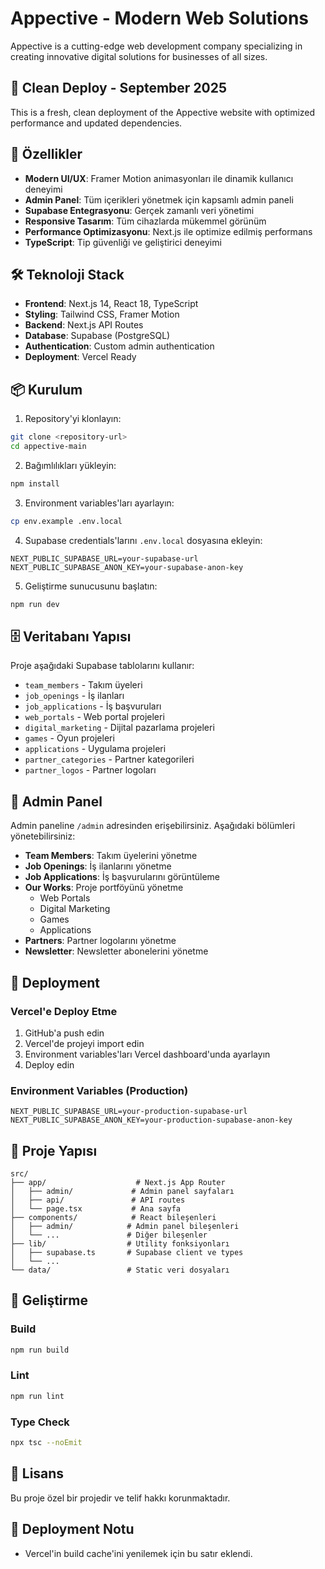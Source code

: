 # Appective - Modern Web Solutions

Appective is a cutting-edge web development company specializing in creating innovative digital solutions for businesses of all sizes.

## 🚀 Clean Deploy - September 2025
This is a fresh, clean deployment of the Appective website with optimized performance and updated dependencies.

## 🚀 Özellikler

- **Modern UI/UX**: Framer Motion animasyonları ile dinamik kullanıcı deneyimi
- **Admin Panel**: Tüm içerikleri yönetmek için kapsamlı admin paneli
- **Supabase Entegrasyonu**: Gerçek zamanlı veri yönetimi
- **Responsive Tasarım**: Tüm cihazlarda mükemmel görünüm
- **Performance Optimizasyonu**: Next.js ile optimize edilmiş performans
- **TypeScript**: Tip güvenliği ve geliştirici deneyimi

## 🛠️ Teknoloji Stack

- **Frontend**: Next.js 14, React 18, TypeScript
- **Styling**: Tailwind CSS, Framer Motion
- **Backend**: Next.js API Routes
- **Database**: Supabase (PostgreSQL)
- **Authentication**: Custom admin authentication
- **Deployment**: Vercel Ready

## 📦 Kurulum

1. Repository'yi klonlayın:
```bash
git clone <repository-url>
cd appective-main
```

2. Bağımlılıkları yükleyin:
```bash
npm install
```

3. Environment variables'ları ayarlayın:
```bash
cp env.example .env.local
```

4. Supabase credentials'larını `.env.local` dosyasına ekleyin:
```env
NEXT_PUBLIC_SUPABASE_URL=your-supabase-url
NEXT_PUBLIC_SUPABASE_ANON_KEY=your-supabase-anon-key
```

5. Geliştirme sunucusunu başlatın:
```bash
npm run dev
```

## 🗄️ Veritabanı Yapısı

Proje aşağıdaki Supabase tablolarını kullanır:

- `team_members` - Takım üyeleri
- `job_openings` - İş ilanları
- `job_applications` - İş başvuruları
- `web_portals` - Web portal projeleri
- `digital_marketing` - Dijital pazarlama projeleri
- `games` - Oyun projeleri
- `applications` - Uygulama projeleri
- `partner_categories` - Partner kategorileri
- `partner_logos` - Partner logoları

## 🎯 Admin Panel

Admin paneline `/admin` adresinden erişebilirsiniz. Aşağıdaki bölümleri yönetebilirsiniz:

- **Team Members**: Takım üyelerini yönetme
- **Job Openings**: İş ilanlarını yönetme
- **Job Applications**: İş başvurularını görüntüleme
- **Our Works**: Proje portföyünü yönetme
  - Web Portals
  - Digital Marketing
  - Games
  - Applications
- **Partners**: Partner logolarını yönetme
- **Newsletter**: Newsletter abonelerini yönetme

## 🚀 Deployment

### Vercel'e Deploy Etme

1. GitHub'a push edin
2. Vercel'de projeyi import edin
3. Environment variables'ları Vercel dashboard'unda ayarlayın
4. Deploy edin

### Environment Variables (Production)

```env
NEXT_PUBLIC_SUPABASE_URL=your-production-supabase-url
NEXT_PUBLIC_SUPABASE_ANON_KEY=your-production-supabase-anon-key
```

## 📁 Proje Yapısı

```
src/
├── app/                    # Next.js App Router
│   ├── admin/             # Admin panel sayfaları
│   ├── api/               # API routes
│   └── page.tsx           # Ana sayfa
├── components/            # React bileşenleri
│   ├── admin/            # Admin panel bileşenleri
│   └── ...               # Diğer bileşenler
├── lib/                  # Utility fonksiyonları
│   ├── supabase.ts       # Supabase client ve types
│   └── ...
└── data/                 # Static veri dosyaları
```

## 🔧 Geliştirme

### Build
```bash
npm run build
```

### Lint
```bash
npm run lint
```

### Type Check
```bash
npx tsc --noEmit
```

## 📝 Lisans

Bu proje özel bir projedir ve telif hakkı korunmaktadır.

## 📝 Deployment Notu

- Vercel'in build cache'ini yenilemek için bu satır eklendi.
